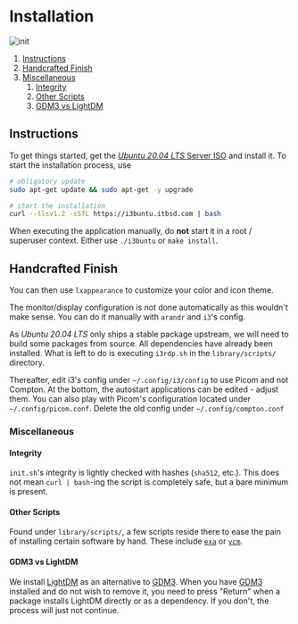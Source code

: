 # Installation

![init][init]

1. [Instructions](#instructions)
2. [Handcrafted Finish](#handcrafted-finish)
3. [Miscellaneous](#miscellaneous)
   1. [Integrity](#integrity)
   2. [Other Scripts](#other-scripts)
   3. [GDM3 vs LightDM](#gdm3-vs-lightdm)

## Instructions

To get things started, get the [_Ubuntu 20.04 LTS_ Server ISO][iso] and install it. To start the installation process, use

``` BASH
# obligatory update
sudo apt-get update && sudo apt-get -y upgrade

# start the installation
curl --tlsv1.2 -sSfL https://i3buntu.itbsd.com | bash
```

When executing the application manually, do **not** start it in a root / superuser context. Either use `./i3buntu` or `make install`.

## Handcrafted Finish

You can then use `lxappearance` to customize your color and icon theme.

The monitor/display configuration is not done automatically as this wouldn't make sense. You can do it manually with `arandr` and `i3`'s config.

As _Ubuntu 20.04 LTS_ only ships a stable package upstream, we will need to build some packages from source. All dependencies have already been installed. What is left to do is executing `i3rdp.sh` in the `library/scripts/` directory.

Thereafter, edit i3's config under `~/.config/i3/config` to use Picom and not Compton. At the bottom, the autostart applications can be edited - adjust them. You can also play with Picom's configuration located under `~/.config/picom.conf`. Delete the old config under `~/.config/compton.conf`

### Miscellaneous

#### Integrity

`init.sh`'s integrity is lightly checked with hashes (`sha512`, etc.). This does not mean `curl | bash`-ing the script is completely safe, but a bare minimum is present.

#### Other Scripts

Found under `library/scripts/`, a few scripts reside there to ease the pain of installing certain software by hand. These include [`exa`][exa] or [`ycm`][ycm].

#### GDM3 vs LightDM

We install [LightDM][lightdm] as an alternative to [GDM3][gdm3]. When you have [GDM3][gdm3] installed and do not wish to remove it, you need to press "Return" when a package installs LightDM directly or as a dependency. If you don't, the process will just not continue.

[//]: # (Links)

[init]: https://img.shields.io/badge/init-v0.4.1-2B303B?&style=for-the-badge

[iso]: https://ubuntu.com/download/server
[exa]: https://the.exa.website/
[ycm]: https://github.com/ycm-core/YouCompleteM
[lightdm]: https://wiki.ubuntuusers.de/LightDM/
[gdm3]: https://wiki.ubuntuusers.de/GDM/
